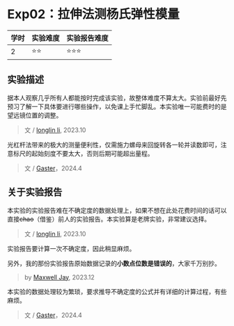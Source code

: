 # Exp02：拉伸法测杨氏弹性模量

| 学时 | 实验难度 | 实验报告难度 |
|------|---------|------------|
| 2 | ⭐⭐ | ⭐⭐⭐ |

## 实验描述

据本人观察几乎所有人都能按时完成该实验，故整体难度不算太大。实验前最好先预习了解一下具体要进行哪些操作，以免课上手忙脚乱。本实验唯一可能费时的是望远镜位置的调整。

> 文 / [longlin li](https://github.com/longlin10086), 2023.10

光杠杆法带来的极大的测量便利性，仅需施力螺母来回旋转各一轮并读数即可，注意标尺的起始刻度不要太大，否则后期可能超出量程。

> 文 / [Gaster](https://github.com/WDGaster703/)，2024.4

## 关于实验报告

本实验的实验报告难在不确定度的数据处理上，如果不想在此处花费时间的话可以直接~~chao~~（借鉴）前人的实验报告。本实验算是老牌实验，非常建议选择。

> 文 / [longlin li](https://github.com/longlin10086), 2023.10

实验报告要计算一次不确定度，因此稍显麻烦。

另外，我的那份实验报告原始数据记录的**小数点位数是错误的**，大家千万别抄。

> by [Maxwell Jay](https://github.com/MaxwellJay256), 2023.12

本实验的数据处理较为繁琐，要求推导不确定度的公式并有详细的计算过程，有些麻烦。

> 文 / [Gaster](https://github.com/WDGaster703/)，2024.4